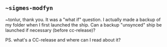 ## `~sigmes-modfyn`
~tonlur, thank you. It was a "what if" question. I actually made a backup of my folder when I first launched the ship. Can a backup "unsynced" ship be launched if necessary (before cc-release)?

PS. what's a CC-release and where can I read about it?